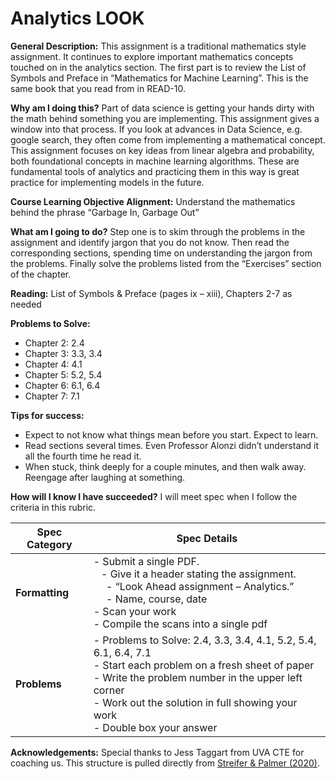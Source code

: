 # Analytics LOOK

**General Description:** This assignment is a traditional mathematics style assignment. It continues to explore important mathematics concepts touched on in the analytics section. The first part is to review the List of Symbols and Preface in “Mathematics for Machine Learning”. This is the same book that you read from in READ-10. 

**Why am I doing this?** Part of data science is getting your hands dirty with the math behind something you are implementing. This assignment gives a window into that process. If you look at advances in Data Science, e.g. google search, they often come from implementing a mathematical concept. This assignment focuses on key ideas from linear algebra and probability, both foundational concepts in machine learning algorithms. These are fundamental tools of analytics and practicing them in this way is great practice for implementing models in the future. 

**Course Learning Objective Alignment:** Understand the mathematics behind the phrase “Garbage In, Garbage Out” 

**What am I going to do?** Step one is to skim through the problems in the assignment and identify jargon that you do not know. Then read the corresponding sections, spending time on understanding the jargon from the problems. Finally solve the problems listed from the “Exercises” section of the chapter. 

**Reading:** List of Symbols & Preface (pages ix – xiii), Chapters 2-7 as needed 

**Problems to Solve:**  
- Chapter 2: 2.4 
- Chapter 3: 3.3, 3.4 
- Chapter 4: 4.1 
- Chapter 5: 5.2, 5.4 
- Chapter 6: 6.1, 6.4  
- Chapter 7: 7.1 
 

**Tips for success:**

- Expect to not know what things mean before you start. Expect to learn. 
- Read sections several times. Even Professor Alonzi didn’t understand it all the fourth time he read it. 
- When stuck, think deeply for a couple minutes, and then walk away. Reengage after laughing at something. 

**How will I know I have succeeded?** I will meet spec when I follow the criteria in this rubric. 

| **Spec Category** | **Spec Details** |
|---------------|--------------|
| **Formatting** | - Submit a single PDF. <br /> &ensp; - Give it a header stating the assignment. <br /> &emsp; - “Look Ahead assignment – Analytics.” <br /> &emsp; - Name, course, date <br /> - Scan your work <br /> - Compile the scans into a single pdf <br /> |
| **Problems** | - Problems to Solve: 2.4, 3.3, 3.4, 4.1, 5.2, 5.4, 6.1, 6.4, 7.1 <br /> - Start each problem on a fresh sheet of paper <br /> - Write the problem number in the upper left corner <br /> - Work out the solution in full showing your work <br /> - Double box your answer <br /> |

**Acknowledgements:** Special thanks to Jess Taggart from UVA CTE for coaching us. This structure is pulled directly from [Streifer & Palmer (2020)](https://cte.virginia.edu/blog/2020/12/04/alternative-grading-practices-support-both-equity-and-learning). 